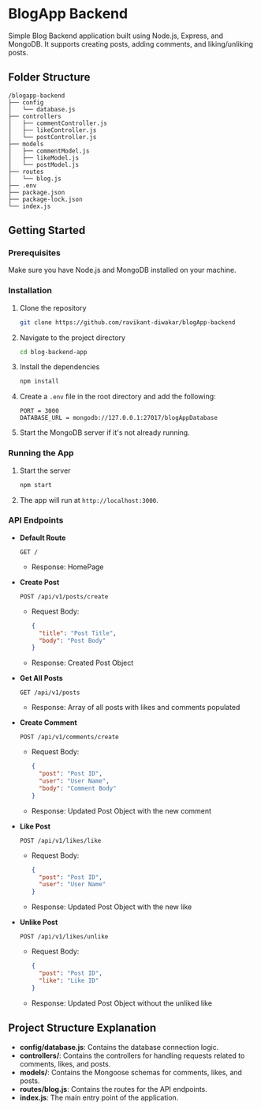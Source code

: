 # BlogApp Backend

Simple Blog Backend application built using Node.js, Express, and MongoDB. It supports creating posts, adding comments, and liking/unliking posts. 

## Folder Structure

```
/blogapp-backend
├── config
│   └── database.js
├── controllers
│   ├── commentController.js
│   ├── likeController.js
│   └── postController.js
├── models
│   ├── commentModel.js
│   ├── likeModel.js
│   └── postModel.js
├── routes
│   └── blog.js
├── .env
├── package.json
├── package-lock.json
└── index.js

```

## Getting Started

### Prerequisites

Make sure you have Node.js and MongoDB installed on your machine.

### Installation

1. Clone the repository

   ```bash
   git clone https://github.com/ravikant-diwakar/blogApp-backend
   ```

2. Navigate to the project directory

   ```bash
   cd blog-backend-app
   ```

3. Install the dependencies

   ```bash
   npm install
   ```

4. Create a `.env` file in the root directory and add the following:

   ```
   PORT = 3000
   DATABASE_URL = mongodb://127.0.0.1:27017/blogAppDatabase
   ```

5. Start the MongoDB server if it's not already running.

### Running the App

1. Start the server

   ```bash
   npm start
   ```

2. The app will run at `http://localhost:3000`.

### API Endpoints

- **Default Route**

  ```http
  GET /
  ```

  - Response: HomePage

- **Create Post**

  ```http
  POST /api/v1/posts/create
  ```

  - Request Body:

    ```json
    {
      "title": "Post Title",
      "body": "Post Body"
    }
    ```

  - Response: Created Post Object

- **Get All Posts**

  ```http
  GET /api/v1/posts
  ```

  - Response: Array of all posts with likes and comments populated

- **Create Comment**

  ```http
  POST /api/v1/comments/create
  ```

  - Request Body:

    ```json
    {
      "post": "Post ID",
      "user": "User Name",
      "body": "Comment Body"
    }
    ```

  - Response: Updated Post Object with the new comment

- **Like Post**

  ```http
  POST /api/v1/likes/like
  ```

  - Request Body:

    ```json
    {
      "post": "Post ID",
      "user": "User Name"
    }
    ```

  - Response: Updated Post Object with the new like

- **Unlike Post**

  ```http
  POST /api/v1/likes/unlike
  ```

  - Request Body:

    ```json
    {
      "post": "Post ID",
      "like": "Like ID"
    }
    ```

  - Response: Updated Post Object without the unliked like

## Project Structure Explanation

- **config/database.js**: Contains the database connection logic.
- **controllers/**: Contains the controllers for handling requests related to comments, likes, and posts.
- **models/**: Contains the Mongoose schemas for comments, likes, and posts.
- **routes/blog.js**: Contains the routes for the API endpoints.
- **index.js**: The main entry point of the application.

